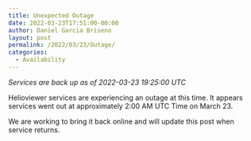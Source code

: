 ```yaml
---
title: Unexpected Outage
date: 2022-03-23T17:51:00-00:00
author: Daniel Garcia Briseno
layout: post
permalink: /2022/03/23/Outage/
categories:
  - Availability
---
```


*Services are back up as of 2022-03-23 19:25:00 UTC*

Helioviewer services are experiencing an outage at this time. It appears
services went out at approximately 2:00 AM UTC Time on March 23.

We are working to bring it back online and will update this post when service returns.
